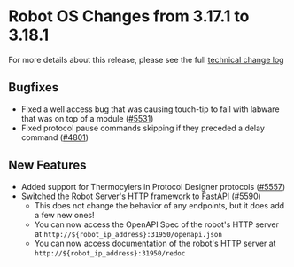 # Robot OS Changes from 3.17.1 to 3.18.1

For more details about this release, please see the full [technical change
log][changelog]

[changelog]: https://github.com/Opentrons/opentrons/blob/edge/CHANGELOG.md

## Bugfixes

- Fixed a well access bug that was causing touch-tip to fail with labware that was on top of a module ([#5531][])
- Fixed protocol pause commands skipping if they preceded a delay command ([#4801][])

[#5531]: https://github.com/Opentrons/opentrons/issues/5531
[#4801]: https://github.com/Opentrons/opentrons/issues/5531

## New Features

- Added support for Thermocylers in Protocol Designer protocols ([#5557][])
- Switched the Robot Server's HTTP framework to [FastAPI][] ([#5590][])
  - This does not change the behavior of any endpoints, but it does add a few new ones!
  - You can now access the OpenAPI Spec of the robot's HTTP server at `http://${robot_ip_address}:31950/openapi.json`
  - You can now access documentation of the robot's HTTP server at `http://${robot_ip_address}:31950/redoc`

[#5557]: https://github.com/Opentrons/opentrons/pull/5557
[#5590]: https://github.com/Opentrons/opentrons/pull/5590
[fastapi]: https://fastapi.tiangolo.com/
